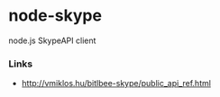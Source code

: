 node-skype
==========

node.js SkypeAPI client


### Links

  - http://vmiklos.hu/bitlbee-skype/public_api_ref.html

